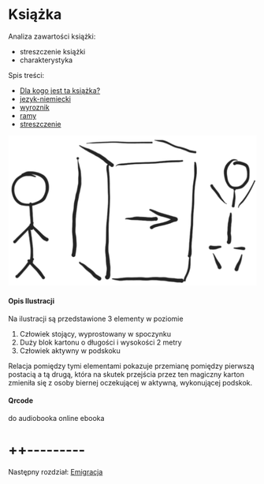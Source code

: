 #
# Książka

Analiza zawartości książki:

+ streszczenie książki
+ charakterystyka

Spis treści:

+ [Dla kogo jest ta książka?](2/ksiazka.md)
+ [jezyk-niemiecki](2/jezyk-niemiecki.md)
+ [wyroznik](2/wyroznik.md)
+ [ramy](2/ramy.md)
+ [streszczenie](2/streszczenie.md)



![wejście-wyjście](../img/we-wy.png)

#### Opis Ilustracji

Na ilustracji są przedstawione 3 elementy w poziomie
1. Człowiek stojący, wyprostowany w spoczynku
2. Duży blok kartonu o długości i wysokości 2 metry
3. Człowiek aktywny w podskoku

Relacja pomiędzy tymi elementami pokazuje przemianę pomiędzy pierwszą postacią a tą drugą, która na skutek przejścia przez ten magiczny karton zmieniła się
z osoby biernej oczekującej w aktywną, wykonującej podskok.



#### Qrcode
do audiobooka online
ebooka


# ++---------

Następny rozdział:
[Emigracja](4/4.md)
